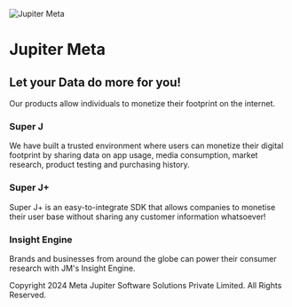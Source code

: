 ![Jupiter Meta](https://jupitermeta.io/JMLOGO.svg)

# Jupiter Meta

## Let your Data do more for you!
Our products allow individuals to monetize their footprint on the internet.

### Super J
We have built a trusted environment where users can monetize their digital footprint by sharing data on app usage, media consumption, market research, product testing and purchasing history.

### Super J+
Super J+ is an easy-to-integrate SDK that allows companies to monetise their user base without sharing any customer information whatsoever!

### Insight Engine
Brands and businesses from around the globe can power their consumer research with JM's Insight Engine.

Copyright 2024 Meta Jupiter Software Solutions Private Limited.
All Rights Reserved.
